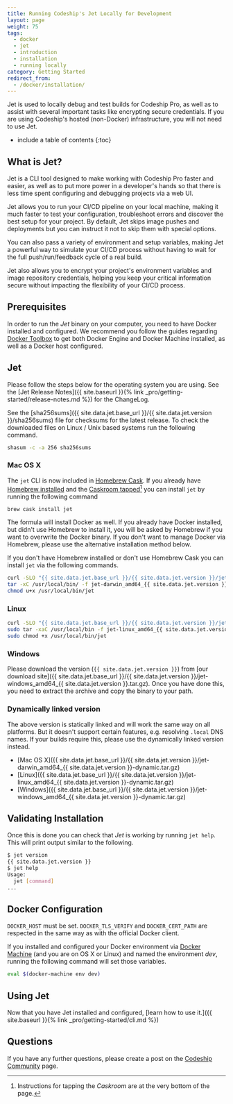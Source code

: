 ```yaml
---
title: Running Codeship's Jet Locally for Development
layout: page
weight: 75
tags:
  - docker
  - jet
  - introduction
  - installation
  - running locally
category: Getting Started
redirect_from:
  - /docker/installation/
---
```


<div class="info-block">


Jet is used to locally debug and test builds for Codeship Pro, as well as to assist with several important tasks like encrypting secure credentials. If you are using Codeship's hosted (non-Docker) infrastructure, you will not need to use Jet.
</div>

* include a table of contents
{:toc}

## What is Jet?

Jet is a CLI tool designed to make working with Codeship Pro faster and easier, as well as to put more power in a developer's hands so that there is less time spent configuring and debugging projects via a web UI.

Jet allows you to run your CI/CD pipeline on your local machine, making it much faster to test your configuration, troubleshoot errors and discover the best setup for your project. By default, Jet skips image pushes and deployments but you can instruct it not to skip them with special options.

You can also pass a variety of environment and setup variables, making Jet a powerful way to simulate your CI/CD process without having to wait for the full push/run/feedback cycle of a real build.

Jet also allows you to encrypt your project's environment variables and image repository credentials, helping you keep your critical information secure without impacting the flexibility of your CI/CD process.

## Prerequisites

In order to run the _Jet_ binary on your computer, you need to have Docker installed and configured. We recommend you follow the guides regarding [Docker Toolbox](https://www.docker.com/toolbox) to get both Docker Engine and Docker Machine installed, as well as a Docker host configured.

## Jet

Please follow the steps below for the operating system you are using. See the [Jet Release Notes]({{ site.baseurl }}{% link _pro/getting-started/release-notes.md %}) for the ChangeLog.

See the [sha256sums]({{ site.data.jet.base_url }}/{{ site.data.jet.version }}/sha256sums) file for checksums for the latest release. To check the downloaded files on Linux / Unix based systems run the following command.

```bash
shasum -c -a 256 sha256sums
```

### Mac OS X

The `jet` CLI is now included in [Homebrew Cask](https://caskroom.github.io/). If you already have [Homebrew installed](http://brew.sh/) and the [Caskroom tapped](https://caskroom.github.io/)[^1] you can install `jet` by running the following command

```bash
brew cask install jet
```

The formula will install Docker as well. If you already have Docker installed, but didn't use Homebrew to install it, you will be asked by Homebrew if you want to overwrite the Docker binary. If you don't want to manage Docker via Homebrew, please use the alternative installation method below.

If you don't have Homebrew installed or don't use Homebrew Cask you can install `jet` via the following commands.

```bash
curl -SLO "{{ site.data.jet.base_url }}/{{ site.data.jet.version }}/jet-darwin_amd64_{{ site.data.jet.version }}.tar.gz"
tar -xC /usr/local/bin/ -f jet-darwin_amd64_{{ site.data.jet.version }}.tar.gz
chmod u+x /usr/local/bin/jet
```

[^1]: Instructions for tapping the _Caskroom_ are at the very bottom of the page.

### Linux

```bash
curl -SLO "{{ site.data.jet.base_url }}/{{ site.data.jet.version }}/jet-linux_amd64_{{ site.data.jet.version }}.tar.gz"
sudo tar -xaC /usr/local/bin -f jet-linux_amd64_{{ site.data.jet.version }}.tar.gz
sudo chmod +x /usr/local/bin/jet
```

### Windows

Please download the version (`{{ site.data.jet.version }}`) from [our download site]({{ site.data.jet.base_url }}/{{ site.data.jet.version }}/jet-windows_amd64_{{ site.data.jet.version }}.tar.gz). Once you have done this, you need to extract the archive and copy the binary to your path.

### Dynamically linked version

The above version is statically linked and will work the same way on all platforms. But it doesn't support certain features, e.g. resolving `.local` DNS names. If your builds require this, please use the dynamically linked version instead.

* [Mac OS X]({{ site.data.jet.base_url }}/{{ site.data.jet.version }}/jet-darwin_amd64_{{ site.data.jet.version }}-dynamic.tar.gz)
* [Linux]({{ site.data.jet.base_url }}/{{ site.data.jet.version }}/jet-linux_amd64_{{ site.data.jet.version }}-dynamic.tar.gz)
* [Windows]({{ site.data.jet.base_url }}/{{ site.data.jet.version }}/jet-windows_amd64_{{ site.data.jet.version }}-dynamic.tar.gz)

## Validating Installation

Once this is done you can check that _Jet_ is working by running `jet help`. This will print output similar to the following.

```bash
$ jet version
{{ site.data.jet.version }}
$ jet help
Usage:
  jet [command]
...
```

## Docker Configuration

`DOCKER_HOST` must be set. `DOCKER_TLS_VERIFY` and `DOCKER_CERT_PATH` are respected in the same way as with the official Docker client.

If you installed and configured your Docker environment via [Docker Machine](https://docs.docker.com/machine/) (and you are on OS X or Linux) and named the environment _dev_, running the following command will set those variables.

```bash
eval $(docker-machine env dev)
```

## Using Jet

Now that you have Jet installed and configured, [learn how to use it.]({{ site.baseurl }}{% link _pro/getting-started/cli.md %})

## Questions
If you have any further questions, please create a post on the [Codeship Community](https://community.codeship.com) page.
